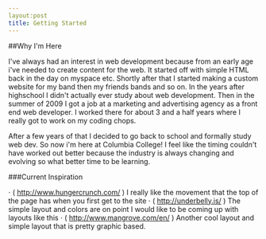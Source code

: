 ```yaml
---
layout:post
title: Getting Started
---
```


##Why I'm Here

I've always had an interest in web development because from an early age i've needed to create content for the web.  It started off with simple HTML back in the day on myspace etc.  Shortly after that I started making a custom website for my band then my friends bands and so on.  In the years after highschool I didn't actually ever study about web development.  Then in the summer of 2009 I got a job at a marketing and advertising agency as a front end web developer.  I worked there for about 3 and a half years where I really got to work on my coding chops.  

After a few years of that I decided to go back to school and formally study web dev.  So now i'm here at Columbia College!  I feel like the timing couldn't have worked out better because the industry is always changing and evolving so what better time to be learning.  

###Current Inspiration

⋅ ( http://www.hungercrunch.com/ ) I really like the movement that the top of the page has when you first get to the site
⋅ ( http://underbelly.is/ ) The simple layout and colors are on point I would like to be coming up with layouts like this
⋅ ( http://www.mangrove.com/en/ ) Another cool layout and simple layout that is pretty graphic based.
